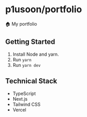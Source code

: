 # p1usoon/portfolio

🏠 My portfolio

## Getting Started

1. Install Node and yarn.
1. Run `yarn`
1. Run `yarn dev`

## Technical Stack

- TypeScript
- Next.js
- Tailwind CSS
- Vercel
